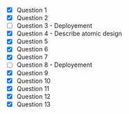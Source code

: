- [x] Question 1
- [x] Question 2
- [ ] Question 3 - Deployement
- [x] Question 4 - Describe atomic design
- [x] Question 5
- [x] Question 6
- [x] Question 7
- [ ] Question 8 - Deployement
- [x] Question 9
- [x] Question 10
- [x] Question 11
- [x] Question 12
- [x] Question 13
